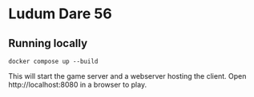 # Ludum Dare 56

## Running locally

```
docker compose up --build
```

This will start the game server and a webserver hosting the client.
Open http://localhost:8080 in a browser to play.
